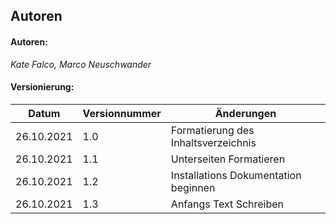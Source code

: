 ## Autoren
#### Autoren:

*Kate Falco, Marco Neuschwander*

#### Versionierung: 

|**Datum**|**Versionnummer**|**Änderungen**
|-----------|-----------------|--------------
|26.10.2021 |1.0|Formatierung des Inhaltsverzeichnis
|   26.10.2021  |   1.1  | Unterseiten Formatieren
| 26.10.2021|1.2|Installations Dokumentation beginnen
| 26.10.2021|1.3|Anfangs Text Schreiben

